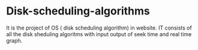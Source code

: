 # Disk-scheduling-algorithms
It is the project of OS ( disk scheduling algorithm) in website.
IT consists of all the disk sheduling algoritms with input output of seek time and real time graph.
